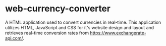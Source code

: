 # web-currency-converter

A HTML application used to convert currencies in real-time.
This application utilizes HTML, JavaScript and CSS for it's website design and layout and retrieves real-time conversion rates
from https://www.exchangerate-api.com/.
